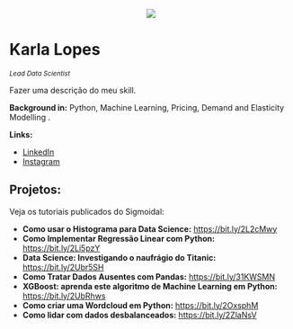 <p align="center">
  <img src="C:\Users\klope\OneDrive\Documentos\Karla\Python\DSNP\data-science-1280x640.png" >
</p>

# Karla Lopes
<sub>*Lead Data Scientist* </sub>

Fazer uma descrição do meu skill.

**Background in:** Python, Machine Learning, Pricing, Demand and Elasticity Modelling .

**Links:**
* [LinkedIn](https://www.linkedin.com/in/karla-lopes-2627b541)
* [Instagram](https://www.instagram.com/klopes_20)


## Projetos:
Veja os tutoriais publicados do Sigmoidal:

* **Como usar o Histograma para Data Science:** https://bit.ly/2L2cMwy
* **Como Implementar Regressão Linear com Python:** https://bit.ly/2Li5pzY
* **Data Science: Investigando o naufrágio do Titanic:** https://bit.ly/2Ubr5SH
* **Como Tratar Dados Ausentes com Pandas:** https://bit.ly/31KWSMN
* **XGBoost: aprenda este algoritmo de Machine Learning em Python:** https://bit.ly/2UbRhws
* **Como criar uma Wordcloud em Python:** https://bit.ly/2OxsphM
* **Como lidar com dados desbalanceados:** https://bit.ly/2ZlaNsV
